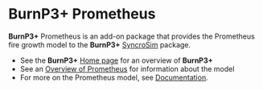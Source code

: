 # **BurnP3+** Prometheus

**BurnP3+** Prometheus is an add-on package that provides the Prometheus fire growth model to the **BurnP3+** [SyncroSim](http://www.syncrosim.com) package.

* See the **BurnP3+** [Home page](https://burnp3.github.io/BurnP3Plus/) for an overview of **BurnP3+**
* See an [Overview of Prometheus](https://firegrowthmodel.ca/pages/prometheus_overview_e.html) for information about the model
* For more on the Prometheus model, see [Documentation](https://firegrowthmodel.ca/pages/prometheus_documentation_e.html).